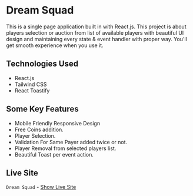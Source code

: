 # Dream Squad

This is a single page application built in with React.js. This project is about players selection or auction from list of available players with beautiful UI design and maintaining every state & event handler with proper way. You'll get smooth experience when you use it.

## Technologies Used
- React.js
- Tailwind CSS
- React Toastify

## Some Key Features
- Mobile Friendly Responsive Design
- Free Coins addition.
- Player Selection.
- Validation For Same Payer added twice or not.
- Player Removal from selected players list.
- Beautiful Toast per event action.

## Live Site
`Dream Squad` - [Show Live Site](https://dream-squad-auction.netlify.app/)
